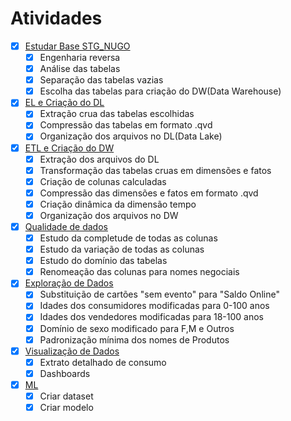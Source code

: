 Atividades
===

+ [x] [Estudar Base STG_NUGO](./evidencias/dbo_schema.png)
  + [x] Engenharia reversa
  + [x] Análise das tabelas
  + [x] Separação das tabelas vazias
  + [x] Escolha das tabelas para criação do DW(Data Warehouse)
+ [x] [EL e Criação do DL](./evidencias/DL.png)
  + [x] Extração crua das tabelas escolhidas
  + [x] Compressão das tabelas em formato .qvd
  + [x] Organização dos arquivos no DL(Data Lake)
+ [x] [ETL e Criação do DW](./evidencias/DW.png)
  + [x] Extração dos arquivos do DL
  + [x] Transformação das tabelas cruas em dimensões e fatos
  + [x] Criação de colunas calculadas
  + [x] Compressão das dimensões e fatos em formato .qvd
  + [x] Criação dinâmica da dimensão tempo
  + [x] Organização dos arquivos no DW
+ [x] [Qualidade de dados](./evidencias/problems.md)
  + [x] Estudo da completude de todas as colunas
  + [x] Estudo da variação de todas as colunas
  + [x] Estudo do domínio das tabelas
  + [x] Renomeação das colunas para nomes negociais
+ [x] [Exploração de Dados](./evidencias/DM.png)
  + [x] Substituição de cartões "sem evento" para "Saldo Online"
  + [x] Idades dos consumidores modificadas para 0-100 anos
  + [x] Idades dos vendedores modificadas para 18-100 anos
  + [x] Domínio de sexo modificado para F,M e Outros
  + [x] Padronização mínima dos nomes de Produtos
+ [x] [Visualização de Dados](./evidencias/visualization.png)
  + [x] Extrato detalhado de consumo 
  + [x] Dashboards
+ [x] [ML](./apyori/Associação.ipynb)
  + [x] Criar dataset
  + [x] Criar modelo
